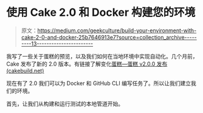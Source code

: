 # 使用 Cake 2.0 和 Docker 构建您的环境

> 原文：<https://medium.com/geekculture/build-your-environment-with-cake-2-0-and-docker-25b7646913e7?source=collection_archive---------13----------------------->

我写了一些关于蛋糕的预览，以及我们如何在当地环境中实现自动化。几个月前，Cake 发布了新的 2.0 版本。有链接了解变化[蛋糕—蛋糕 v2.0.0 发布(cakebuild.net)](https://cakebuild.net/blog/2021/11/cake-v2.0.0-released)

现在有了 2.0 我们可以为 Docker 和 GitHub CLI 编写任务了。所以让我们建立我们的环境。

首先，让我们从构建和运行测试的本地管道开始。
